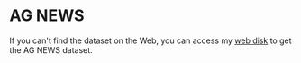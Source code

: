 # AG NEWS

If you can't find the dataset on the Web, you can access my [web disk](https://pan.baidu.com/s/1gqdFpQ0pR4SFHTc_WRBvCg?pwd=hust) to get the AG NEWS dataset.

